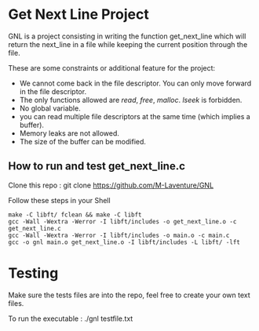 # Get Next Line Project

GNL is a project consisting in writing the function get_next_line which will return the next_line in a file while keeping the current position through the file.

These are some constraints or additional feature for the project:


* We cannot come back in the file descriptor. You can only move forward in the
  file descriptor. 
* The only functions allowed are *read*, *free*, *malloc*. *lseek* is forbidden.
* No global variable.
* you can read multiple file descriptors at the same time (which implies a
  buffer).
* Memory leaks are not allowed.
* The size of the buffer can be modified.

## How to run and test get_next_line.c

Clone this repo : git clone https://github.com/M-Laventure/GNL
	
Follow these steps in your Shell 

```Shell
make -C libft/ fclean && make -C libft
gcc -Wall -Wextra -Werror -I libft/includes -o get_next_line.o -c get_next_line.c
gcc -Wall -Wextra -Werror -I libft/includes -o main.o -c main.c
gcc -o gnl main.o get_next_line.o -I libft/includes -L libft/ -lft
```

# Testing

Make sure the tests files are into the repo, feel free to create your own text files.

To run the executable : ./gnl testfile.txt

